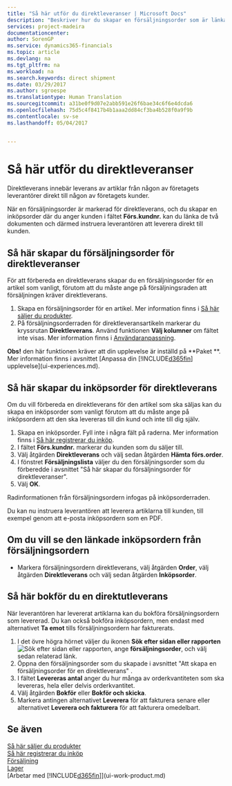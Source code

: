 ```yaml
---
title: "Så här utför du direktleveranser | Microsoft Docs"
description: "Beskriver hur du skapar en försäljningsorder som är länkad till en inköpsorder för att tillåta leverans direkt från leverantören till kunden."
services: project-madeira
documentationcenter: 
author: SorenGP
ms.service: dynamics365-financials
ms.topic: article
ms.devlang: na
ms.tgt_pltfrm: na
ms.workload: na
ms.search.keywords: direct shipment
ms.date: 03/29/2017
ms.author: sgroespe
ms.translationtype: Human Translation
ms.sourcegitcommit: a31be0f9d07e2abb591e26f6bae34c6f6e4dcda6
ms.openlocfilehash: 75d5c4f8417b4b1aaa2dd84cf3ba4b528f0a9f9b
ms.contentlocale: sv-se
ms.lasthandoff: 05/04/2017


---
```

# <a name="how-to-make-drop-shipments"></a>Så här utför du direktleveranser
Direktleverans innebär leverans av artiklar från någon av företagets leverantörer direkt till någon av företagets kunder.

När en försäljningsorder är markerad för direktleverans, och du skapar en inköpsorder där du anger kunden i fältet **Förs.kundnr.** kan du länka de två dokumenten och därmed instruera leverantören att leverera direkt till kunden.

## <a name="to-create-a-sales-order-for-drop-shipment"></a>Så här skapar du försäljningsorder för direktleveranser
För att förbereda en direktleverans skapar du en försäljningsorder för en artikel som vanligt, förutom att du måste ange på försäljningsraden att försäljningen kräver direktleverans.

1. Skapa en försäljningsorder för en artikel. Mer information finns i [Så här säljer du produkter](sales-how-sell-products.md).
2. På försäljningsorderraden för direktleveransartikeln markerar du kryssrutan **Direktleverans**. Använd funktionen **Välj kolumner** om fältet inte visas. Mer information finns i [Användaranpassning](ui-user-personalization.md).

**Obs!** den här funktionen kräver att din upplevelse är inställd på **Paket **. Mer information finns i avsnittet [Anpassa din [!INCLUDE[d365fin](includes/d365fin_md.md)] upplevelse](ui-experiences.md).

## <a name="to-create-the-purchase-order-for-drop-shipment"></a>Så här skapar du inköpsorder för direktleverans
Om du vill förbereda en direktleverans för den artikel som ska säljas kan du skapa en inköpsorder som vanligt förutom att du måste ange på inköpsordern att den ska levereras till din kund och inte till dig själv.

1. Skapa en inköpsorder. Fyll inte i några fält på raderna. Mer information finns i [Så här registrerar du inköp](purchasing-how-record-purchases.md).
2. I fältet **Förs.kundnr.** markerar du kunden som du säljer till.
3. Välj åtgärden **Direktleverans** och välj sedan åtgärden **Hämta förs.order**.
4. I fönstret **Försäljningslista** väljer du den försäljningsorder som du förberedde i avsnittet "Så här skapar du försäljningsorder för direktleveranser".
5. Välj **OK**.

Radinformationen från försäljningsordern infogas på inköpsorderraden.

Du kan nu instruera leverantören att leverera artiklarna till kunden, till exempel genom att e-posta inköpsordern som en PDF.     

## <a name="to-view-the-linked-purchase-order-from-the-sales-order"></a>Om du vill se den länkade inköpsordern från försäljningsordern
* Markera försäljningsordern direktleverans, välj åtgärden **Order**, välj åtgärden **Direktleverans** och välj sedan åtgärden **Inköpsorder**.

## <a name="to-post-a-drop-shipment"></a>Så här bokför du en direktutleverans
När leverantören har levererat artiklarna kan du bokföra försäljningsordern som levererad. Du kan också bokföra inköpsordern, men endast med alternativet **Ta emot** tills försäljningsordern har fakturerats.

1. I det övre högra hörnet väljer du ikonen **Sök efter sidan eller rapporten** ![Sök efter sidan eller rapporten](media/ui-search/search_small.png "Sök efter sidan eller rapporten"), ange **försäljningsorder**, och välj sedan relaterad länk.
2. Öppna den försäljningsorder som du skapade i avsnittet "Att skapa en försäljningsorder för en direktleverans" .
3. I fältet **Levereras antal** anger du hur många av orderkvantiteten som ska levereras, hela eller delvis orderkvantitet.
4. Välj åtgärden **Bokför** eller **Bokför och skicka**.
5. Markera antingen alternativet **Leverera** för att fakturera senare eller alternativet **Leverera och fakturera** för att fakturera omedelbart.

## <a name="see-also"></a>Se även
[Så här säljer du produkter](sales-how-sell-products.md)  
[Så här registrerar du inköp](purchasing-how-record-purchases.md)  
[Försäljning](sales-manage-sales.md)  
[Lager](inventory-manage-inventory.md)  
[Arbetar med [!INCLUDE[d365fin](includes/d365fin_md.md)]](ui-work-product.md)

